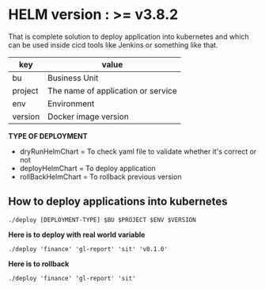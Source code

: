 
# HELM version : >= v3.8.2

That is complete solution to deploy application into kubernetes and which can be used inside cicd tools like Jenkins or something like that.

| key | value |
|--|--|
| bu | Business Unit |
| project | The name of application or service |
| env | Environment |
| version | Docker image version |

**TYPE OF DEPLOYMENT**
- dryRunHelmChart = To check yaml file to validate whether it's correct or not
- deployHelmChart = To deploy application
- rollBackHelmChart = To rollback previous version

## **How to deploy applications into kubernetes**

    ./deploy [DEPLOYMENT-TYPE] $BU $PROJECT $ENV $VERSION


**Here is to deploy with real world variable**

    ./deploy 'finance' 'gl-report' 'sit' 'v0.1.0'

**Here is to rollback**

    ./deploy 'finance' 'gl-report' 'sit'

